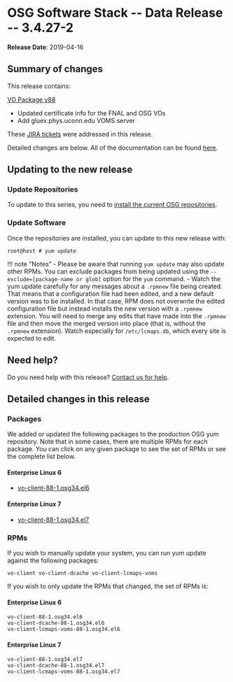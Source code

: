 OSG Software Stack -- Data Release -- 3.4.27-2
==============================================

**Release Date**: 2019-04-16

Summary of changes
------------------

This release contains:

[VO Package v88](https://github.com/opensciencegrid/osg-vo-config/releases/tag/release-88)

-   Updated certificate info for the FNAL and OSG VOs
-   Add gluex.phys.uconn.edu VOMS server

These [JIRA tickets](https://jira.opensciencegrid.org/issues/?jql=project%20%3D%20SOFTWARE%20AND%20fixVersion%20%3D%203.4.27-2%20ORDER%20BY%20priority%20DESC%2C%20key%20DESC) were addressed in this release.

Detailed changes are below. All of the documentation can be found [here](../../index.md).

Updating to the new release
---------------------------

### Update Repositories

To update to this series, you need to [install the current OSG repositories](../../common/yum.md#install-osg-repositories).

### Update Software

Once the repositories are installed, you can update to this new release with:

``` console
root@host # yum update
```

!!! note "Notes"
    -   Please be aware that running `yum update` may also update other RPMs. You can exclude packages from being updated using the `--exclude=[package-name or glob]` option for the `yum` command.
    -   Watch the yum update carefully for any messages about a `.rpmnew` file being created. That means that a configuration file had been edited, and a new default version was to be installed. In that case, RPM does not overwrite the edited configuration file but instead installs the new version with a `.rpmnew` extension. You will need to merge any edits that have made into the `.rpmnew` file and then move the merged version into place (that is, without the `.rpmnew` extension). Watch especially for `/etc/lcmaps.db`, which every site is expected to edit.

Need help?
----------

Do you need help with this release? [Contact us for help](../../common/help.md).

Detailed changes in this release
--------------------------------

### Packages

We added or updated the following packages to the production OSG yum repository. Note that in some cases, there are multiple RPMs for each package. You can click on any given package to see the set of RPMs or see the complete list below.

#### Enterprise Linux 6

-   [vo-client-88-1.osg34.el6](https://koji.chtc.wisc.edu/koji/search?match=glob&type=build&terms=vo-client-88-1.osg34.el6)

#### Enterprise Linux 7

-   [vo-client-88-1.osg34.el7](https://koji.chtc.wisc.edu/koji/search?match=glob&type=build&terms=vo-client-88-1.osg34.el7)

### RPMs

If you wish to manually update your system, you can run yum update against the following packages:

    vo-client vo-client-dcache vo-client-lcmaps-voms

If you wish to only update the RPMs that changed, the set of RPMs is:

#### Enterprise Linux 6

``` file
vo-client-88-1.osg34.el6
vo-client-dcache-88-1.osg34.el6
vo-client-lcmaps-voms-88-1.osg34.el6
```

#### Enterprise Linux 7

``` file
vo-client-88-1.osg34.el7
vo-client-dcache-88-1.osg34.el7
vo-client-lcmaps-voms-88-1.osg34.el7
```
